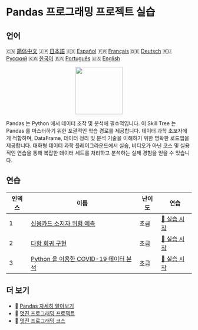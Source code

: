 # Pandas 프로그래밍 프로젝트 실습

## 언어

🇨🇳 [简体中文](README_zh.md) 🇯🇵 [日本語](README_ja.md) 🇪🇸 [Español](README_es.md) 🇫🇷 [Français](README_fr.md) 🇩🇪 [Deutsch](README_de.md) 🇷🇺 [Русский](README_ru.md) 🇰🇷 [한국어](README_ko.md) 🇧🇷 [Português](README_pt.md) 🇺🇸 [English](README.md) 

<div align="center">
<img width="128px" src="https://file.labex.io/path/qhqKKAjZr3K5.png">
</div>

Pandas 는 Python 에서 데이터 조작 및 분석에 필수적입니다. 이 Skill Tree 는 Pandas 를 마스터하기 위한 포괄적인 학습 경로를 제공합니다. 데이터 과학 초보자에게 적합하며, DataFrame, 데이터 정리 및 분석 기술을 이해하기 위한 명확한 로드맵을 제공합니다. 대화형 데이터 과학 플레이그라운드에서 실습, 비디오가 아닌 코스 및 실용적인 연습을 통해 복잡한 데이터 세트를 처리하고 분석하는 실제 경험을 얻을 수 있습니다.

## 연습

|   인덱스 | 이름                                                                                                       | 난이도   | 연습                                                                                                     |
|----------|------------------------------------------------------------------------------------------------------------|----------|----------------------------------------------------------------------------------------------------------|
|        1 | [신용카드 소지자 위험 예측](https://labex.io/ko/courses/project-credit-card-holder-risk-prediction)        | 초급     | [🚀 실습 시작](https://labex.io/ko/courses/project-credit-card-holder-risk-prediction)                   |
|        2 | [다항 회귀 구현](https://labex.io/ko/courses/project-polynomial-regression-implementation-and-application) | 초급     | [🚀 실습 시작](https://labex.io/ko/courses/project-polynomial-regression-implementation-and-application) |
|        3 | [Python 을 이용한 COVID-19 데이터 분석](https://labex.io/ko/courses/project-covid-19-data-statistics)      | 초급     | [🚀 실습 시작](https://labex.io/ko/courses/project-covid-19-data-statistics)                             |

## 더 보기

- 🔗 [Pandas 자세히 알아보기](https://labex.io/ko/skilltrees/pandas)
- 🔗 [멋진 프로그래밍 프로젝트](https://github.com/labex-labs/awesome-programming-projects)
- 🔗 [멋진 프로그래밍 코스](https://github.com/labex-labs/awesome-programming-courses)

